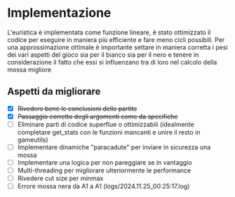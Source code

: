 # Implementazione

L'euristica è implementata come funzione lineare, è stato ottimizzato il codice per eseguire in maniera più efficiente e fare meno cicli possibili. Per una approssimazione ottimale è importante settare in maniera corretta i pesi dei vari aspetti del gioco sia per il bianco sia per il nero e tenere in considerazione il fatto che essi si influenzano tra di loro nel calcolo della mossa migliore

## Aspetti da migliorare

- [x] ~~Rivedere bene le conclusioni delle partite~~
- [x] ~~Passaggio corretto degli argomenti come da specifiche~~
- [ ] Eliminare parti di codice superflue o ottimizzabili (idealmente completare get_stats con le funzioni mancanti e unire il resto in gameutils)
- [ ] Implementare dinamiche "paracadute" per inviare in sicurezza una mossa
- [ ] Implementare una logica per non pareggiare se in vantaggio
- [ ] Multi-threading per migliorare ulteriormente le performance
- [ ] Rivedere cut size per minmax
- [ ] Errore mossa nera da A1 a A1 (logs/2024.11.25_00:25:17.log)
